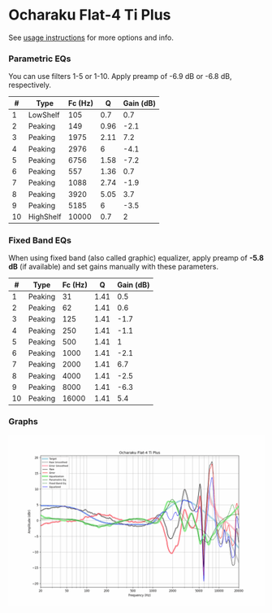 # Ocharaku Flat-4 Ti Plus
See [usage instructions](https://github.com/jaakkopasanen/AutoEq#usage) for more options and info.

### Parametric EQs
You can use filters 1-5 or 1-10. Apply preamp of -6.9 dB or -6.8 dB, respectively.

|   # | Type      |   Fc (Hz) |    Q |   Gain (dB) |
|-----|-----------|-----------|------|-------------|
|   1 | LowShelf  |       105 | 0.7  |         0.7 |
|   2 | Peaking   |       149 | 0.96 |        -2.1 |
|   3 | Peaking   |      1975 | 2.11 |         7.2 |
|   4 | Peaking   |      2976 | 6    |        -4.1 |
|   5 | Peaking   |      6756 | 1.58 |        -7.2 |
|   6 | Peaking   |       557 | 1.36 |         0.7 |
|   7 | Peaking   |      1088 | 2.74 |        -1.9 |
|   8 | Peaking   |      3920 | 5.05 |         3.7 |
|   9 | Peaking   |      5185 | 6    |        -3.5 |
|  10 | HighShelf |     10000 | 0.7  |         2   |

### Fixed Band EQs
When using fixed band (also called graphic) equalizer, apply preamp of **-5.8 dB** (if available) and set gains manually with these parameters.

|   # | Type    |   Fc (Hz) |    Q |   Gain (dB) |
|-----|---------|-----------|------|-------------|
|   1 | Peaking |        31 | 1.41 |         0.5 |
|   2 | Peaking |        62 | 1.41 |         0.6 |
|   3 | Peaking |       125 | 1.41 |        -1.7 |
|   4 | Peaking |       250 | 1.41 |        -1.1 |
|   5 | Peaking |       500 | 1.41 |         1   |
|   6 | Peaking |      1000 | 1.41 |        -2.1 |
|   7 | Peaking |      2000 | 1.41 |         6.7 |
|   8 | Peaking |      4000 | 1.41 |        -2.5 |
|   9 | Peaking |      8000 | 1.41 |        -6.3 |
|  10 | Peaking |     16000 | 1.41 |         5.4 |

### Graphs
![](./Ocharaku%20Flat-4%20Ti%20Plus.png)
